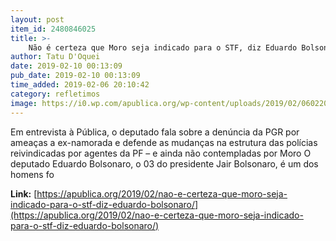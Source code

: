 ```yaml
---
layout: post
item_id: 2480846025
title: >-
    Não é certeza que Moro seja indicado para o STF, diz Eduardo Bolsonaro
author: Tatu D'Oquei
date: 2019-02-10 00:13:09
pub_date: 2019-02-10 00:13:09
time_added: 2019-02-06 20:10:42
category: refletimos
image: https://i0.wp.com/apublica.org/wp-content/uploads/2019/02/06022019-nao-e-certeza-que-moro-seja-indicado-para-o-stf-diz-eduardo-bolsonaro-img2.jpg?fit=1140%2C760&ssl=1
---
```


Em entrevista à Pública, o deputado fala sobre a denúncia da PGR por ameaças a ex-namorada e defende as mudanças na estrutura das polícias reivindicadas por agentes da PF – e ainda não contempladas por Moro O deputado Eduardo Bolsonaro, o 03 do presidente Jair Bolsonaro, é um dos homens fo

**Link:** [https://apublica.org/2019/02/nao-e-certeza-que-moro-seja-indicado-para-o-stf-diz-eduardo-bolsonaro/](https://apublica.org/2019/02/nao-e-certeza-que-moro-seja-indicado-para-o-stf-diz-eduardo-bolsonaro/)

